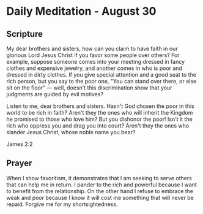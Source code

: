# Daily Meditation - August 30

## Scripture

My dear brothers and sisters, how can you claim to have faith in our glorious Lord Jesus Christ
if you favor some people over others? For example, suppose someone comes into your meeting
dressed in fancy clothes and expensive jewelry, and another comes in who is poor and dressed in
dirty clothes. If  you give special attention and a good seat to the rich person, but you  say to
the poor one, "You can stand over there, or else sit on the  floor” — well, doesn't this
discrimination show that your judgments are guided by evil motives? 

Listen  to me, dear brothers
and sisters. Hasn't God chosen the poor in this  world to be rich in faith? Aren't they the ones
who will inherit the  Kingdom he promised to those who love him? But you dishonor the poor! Isn't
it the rich who oppress you and drag you into court? Aren't they the ones who slander Jesus
Christ, whose noble name you bear?

James 2:2


## Prayer

When I show favoritism, it demonstrates that I am seeking to serve others that can help me in
return.  I pander to the rich and powerful because I want to benefit from the relationship.  On
the other hand I refuse to embrace the weak and poor because I know it will cost me something
that will never be repaid.  Forgive me for my shortsightedness.

